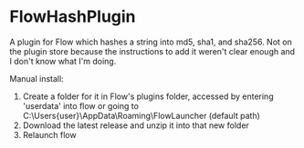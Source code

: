 # FlowHashPlugin
A plugin for Flow which hashes a string into md5, sha1, and sha256. Not on the plugin store because the instructions to add it weren't clear enough and I don't know what I'm doing.

Manual install:
1. Create a folder for it in Flow's plugins folder, accessed by entering 'userdata' into flow or going to C:\Users\{user}\AppData\Roaming\FlowLauncher (default path)
2. Download the latest release and unzip it into that new folder
3. Relaunch flow

